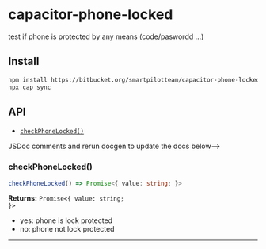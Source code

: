 # capacitor-phone-locked

test if phone is protected by any means (code/paswordd ...)

## Install

```bash
npm install https://bitbucket.org/smartpilotteam/capacitor-phone-locked-plugin
npx cap sync
```

## API


* [`checkPhoneLocked()`](#checkphonelocked)


 JSDoc comments and rerun docgen to update the docs below-->

### checkPhoneLocked()

```typescript
checkPhoneLocked() => Promise<{ value: string; }>
```

**Returns:** <code>Promise&lt;{ value: string; }&gt;</code>
* yes: phone is lock protected
* no: phone not lock protected

--------------------

